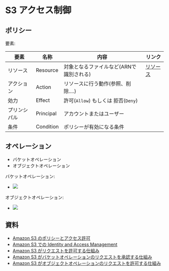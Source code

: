 # S3 アクセス制御


## ポリシー


要素:

| **要素**     | **名称**  | **内容**                                | **リンク**                                                                                 |
| ------------ | --------- | --------------------------------------- | ------------------------------------------------------------------------------------------ |
| リソース     | Resource  | 対象となるファイルなど(ARNで識別される) | [リソース](https://docs.aws.amazon.com/ja_jp/AmazonS3/latest/userguide/s3-arn-format.html) |
| アクション   | Action    | リソースに行う動作(参照、削除....)      |
| 効力         | Effect    | 許可(`Allow`) もしくは 拒否(`Deny`)     |
| プリンシパル | Principal | アカウントまたはユーザー                |
| 条件         | Condition | ポリシーが有効になる条件                |

## オペレーション

- バケットオペレーション
- オブジェクトオペレーション

バケットオペレーション:

- ![](https://docs.aws.amazon.com/ja_jp/AmazonS3/latest/userguide/images/AccessControlAuthorizationFlowBucketResource.png)


オブジェクトオペレーション:

- ![](https://docs.aws.amazon.com/ja_jp/AmazonS3/latest/userguide/images/AccessControlAuthorizationFlowObjectResource.png)

## 資料

- [Amazon S3 のポリシーとアクセス許可](https://docs.aws.amazon.com/ja_jp/AmazonS3/latest/userguide/access-policy-language-overview.html)
- [Amazon S3 での Identity and Access Management](https://docs.aws.amazon.com/ja_jp/AmazonS3/latest/userguide/s3-access-control.html)
- [Amazon S3 がリクエストを許可する仕組み](https://docs.aws.amazon.com/ja_jp/AmazonS3/latest/userguide/how-s3-evaluates-access-control.html)
- [Amazon S3 がバケットオペレーションのリクエストを承認する仕組み](https://docs.aws.amazon.com/ja_jp/AmazonS3/latest/userguide/access-control-auth-workflow-bucket-operation.html)
- [Amazon S3 がオブジェクトオペレーションのリクエストを許可する仕組み](https://docs.aws.amazon.com/ja_jp/AmazonS3/latest/userguide/access-control-auth-workflow-object-operation.html)




